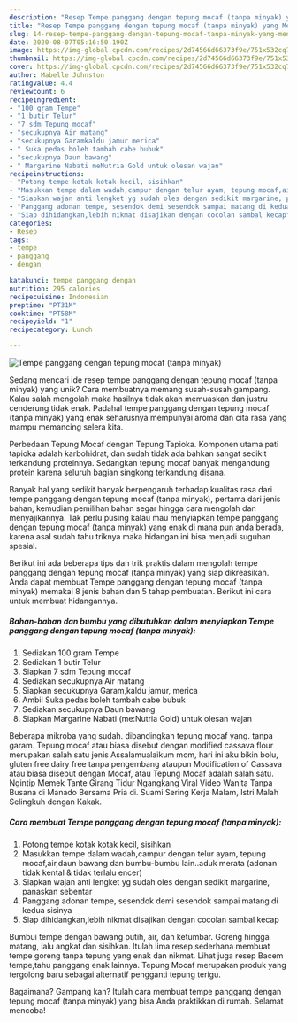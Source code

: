 ```yaml
---
description: "Resep Tempe panggang dengan tepung mocaf (tanpa minyak) yang Menggugah Selera"
title: "Resep Tempe panggang dengan tepung mocaf (tanpa minyak) yang Menggugah Selera"
slug: 14-resep-tempe-panggang-dengan-tepung-mocaf-tanpa-minyak-yang-menggugah-selera
date: 2020-08-07T05:16:50.190Z
image: https://img-global.cpcdn.com/recipes/2d74566d66373f9e/751x532cq70/tempe-panggang-dengan-tepung-mocaf-tanpa-minyak-foto-resep-utama.jpg
thumbnail: https://img-global.cpcdn.com/recipes/2d74566d66373f9e/751x532cq70/tempe-panggang-dengan-tepung-mocaf-tanpa-minyak-foto-resep-utama.jpg
cover: https://img-global.cpcdn.com/recipes/2d74566d66373f9e/751x532cq70/tempe-panggang-dengan-tepung-mocaf-tanpa-minyak-foto-resep-utama.jpg
author: Mabelle Johnston
ratingvalue: 4.4
reviewcount: 6
recipeingredient:
- "100 gram Tempe"
- "1 butir Telur"
- "7 sdm Tepung mocaf"
- "secukupnya Air matang"
- "secukupnya Garamkaldu jamur merica"
- " Suka pedas boleh tambah cabe bubuk"
- "secukupnya Daun bawang"
- " Margarine Nabati meNutria Gold untuk olesan wajan"
recipeinstructions:
- "Potong tempe kotak kotak kecil, sisihkan"
- "Masukkan tempe dalam wadah,campur dengan telur ayam, tepung mocaf,air,daun bawang dan bumbu-bumbu lain..aduk merata (adonan tidak kental &amp; tidak terlalu encer)"
- "Siapkan wajan anti lengket yg sudah oles dengan sedikit margarine, panaskan sebentar"
- "Panggang adonan tempe, sesendok demi sesendok sampai matang di kedua sisinya"
- "Siap dihidangkan,lebih nikmat disajikan dengan cocolan sambal kecap"
categories:
- Resep
tags:
- tempe
- panggang
- dengan

katakunci: tempe panggang dengan 
nutrition: 295 calories
recipecuisine: Indonesian
preptime: "PT31M"
cooktime: "PT58M"
recipeyield: "1"
recipecategory: Lunch

---
```



![Tempe panggang dengan tepung mocaf (tanpa minyak)](https://img-global.cpcdn.com/recipes/2d74566d66373f9e/751x532cq70/tempe-panggang-dengan-tepung-mocaf-tanpa-minyak-foto-resep-utama.jpg)

Sedang mencari ide resep tempe panggang dengan tepung mocaf (tanpa minyak) yang unik? Cara membuatnya memang susah-susah gampang. Kalau salah mengolah maka hasilnya tidak akan memuaskan dan justru cenderung tidak enak. Padahal tempe panggang dengan tepung mocaf (tanpa minyak) yang enak seharusnya mempunyai aroma dan cita rasa yang mampu memancing selera kita.

Perbedaan Tepung Mocaf dengan Tepung Tapioka. Komponen utama pati tapioka adalah karbohidrat, dan sudah tidak ada bahkan sangat sedikit terkandung proteinnya. Sedangkan tepung mocaf banyak mengandung protein karena seluruh bagian singkong terkandung disana.

Banyak hal yang sedikit banyak berpengaruh terhadap kualitas rasa dari tempe panggang dengan tepung mocaf (tanpa minyak), pertama dari jenis bahan, kemudian pemilihan bahan segar hingga cara mengolah dan menyajikannya. Tak perlu pusing kalau mau menyiapkan tempe panggang dengan tepung mocaf (tanpa minyak) yang enak di mana pun anda berada, karena asal sudah tahu triknya maka hidangan ini bisa menjadi suguhan spesial.


Berikut ini ada beberapa tips dan trik praktis dalam mengolah tempe panggang dengan tepung mocaf (tanpa minyak) yang siap dikreasikan. Anda dapat membuat Tempe panggang dengan tepung mocaf (tanpa minyak) memakai 8 jenis bahan dan 5 tahap pembuatan. Berikut ini cara untuk membuat hidangannya.

<!--inarticleads1-->

##### Bahan-bahan dan bumbu yang dibutuhkan dalam menyiapkan Tempe panggang dengan tepung mocaf (tanpa minyak):

1. Sediakan 100 gram Tempe
1. Sediakan 1 butir Telur
1. Siapkan 7 sdm Tepung mocaf
1. Sediakan secukupnya Air matang
1. Siapkan secukupnya Garam,kaldu jamur, merica
1. Ambil  Suka pedas boleh tambah cabe bubuk
1. Sediakan secukupnya Daun bawang
1. Siapkan  Margarine Nabati (me:Nutria Gold) untuk olesan wajan


Beberapa mikroba yang sudah. dibandingkan tepung mocaf yang. tanpa garam. Tepung mocaf atau biasa disebut dengan modified cassava flour merupakan salah satu jenis Assalamualaikum mom, hari ini aku bikin bolu, gluten free dairy free tanpa pengembang ataupun Modification of Cassava atau biasa disebut dengan Mocaf, atau Tepung Mocaf adalah salah satu. Ngintip Memek Tante Girang Tidur Ngangkang Viral Video Wanita Tanpa Busana di Manado Bersama Pria di. Suami Sering Kerja Malam, Istri Malah Selingkuh dengan Kakak. 

<!--inarticleads2-->

##### Cara membuat Tempe panggang dengan tepung mocaf (tanpa minyak):

1. Potong tempe kotak kotak kecil, sisihkan
1. Masukkan tempe dalam wadah,campur dengan telur ayam, tepung mocaf,air,daun bawang dan bumbu-bumbu lain..aduk merata (adonan tidak kental &amp; tidak terlalu encer)
1. Siapkan wajan anti lengket yg sudah oles dengan sedikit margarine, panaskan sebentar
1. Panggang adonan tempe, sesendok demi sesendok sampai matang di kedua sisinya
1. Siap dihidangkan,lebih nikmat disajikan dengan cocolan sambal kecap


Bumbui tempe dengan bawang putih, air, dan ketumbar. Goreng hingga matang, lalu angkat dan sisihkan. Itulah lima resep sederhana membuat tempe goreng tanpa tepung yang enak dan nikmat. Lihat juga resep Bacem tempe,tahu panggang enak lainnya. Tepung Mocaf merupakan produk yang tergolong baru sebagai alternatif pengganti tepung terigu. 

Bagaimana? Gampang kan? Itulah cara membuat tempe panggang dengan tepung mocaf (tanpa minyak) yang bisa Anda praktikkan di rumah. Selamat mencoba!
